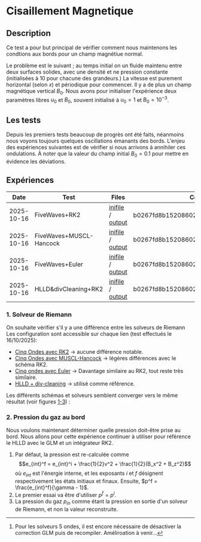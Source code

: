 # Cisaillement Magnetique

## Description
Ce test a pour but principal de vérifier comment nous maintenons les condtions aux bords pour un champ magnétiue normal.

Le problème est le suivant ; au temps initial on un fluide maintenu entre deux surfaces solides, avec une densité et ne pression constante (initialisées à $10$ pour chacune des grandeurs.) La vitesse est purement horizontal (selon $x$) et périodique pour commencer. Il y a de plus un champ magnétique vertical $B_0$.
Nous avons pour initialiser l'expérience deux paramètres libres $u_0$ et $B_0$, souvent initialisé à $u_0=1$ et $B_0=10^{-3}$. 

## Les tests

Depuis les premiers tests beaucoup de progrès ont été faits, néanmoins nous voyons toujours quelques oscillations émanants des bords. L'enjeu des expériences suivantes est de vérifier si nous arrivons à annihiler ces ondulations. À noter que la valeur du champ initial $B_0=0.1$ pour mettre en évidence les déviations.

## Expériences
|  Date     | Test           | Files|  Commit Hash|
|-----------|----------------|------|-------------|
| 2025-10-16| FiveWaves+RK2|[inifile](inifiles/fw_RK2_20251016.ini) / [output](FiveWaves_RK2/)   | b0267fd8b152086020756799d2a0ee20f61c9896[^1]|
| 2025-10-16| FiveWaves+MUSCL-Hancock| [inifile](inifiles/fw_MH_20251016.ini) / [output](FiveWaves_hancock/)   |  b0267fd8b152086020756799d2a0ee20f61c9896 |
| 2025-10-16| FiveWaves+Euler| [inifile](inifiles/fw_Euler_20251016.ini) / [output](FiveWaves_Euler/)| b0267fd8b152086020756799d2a0ee20f61c9896|
|2025-10-16| HLLD&divCleaning+RK2|[inifile](inifiles/GLMMHD_RK2_20251016.ini) / [output](HLLD_RK2/)|b0267fd8b152086020756799d2a0ee20f61c9896|

[^1]: Pour les solveurs 5 ondes, il est encore nécessaire de désactiver la correction GLM puis de recompiler. Améliroation à venir...
### 1. Solveur de Riemann

On souhaite vérifier s'il y a une différence entre les solveurs de Riemann
Les configuration sont accessible sur chaque lien (test effectués le 16/10/2025):
- [Cinq Ondes avec RK2](inifiles/fw_RK2_20251016.ini) &rarr; aucune différence notable.
- [Cinq Ondes avec MUSCL-Hancock](inifiles/fw_MH_20251016.ini) &rarr; légères différences avec le schéma RK2.
- [Cinq ondes avec Euler](inifiles/fw_Euler_20251016.ini) &rarr; Davantage similaire au RK2, tout reste très similaire.
- [HLLD + div-cleaning](inifiles/GLMMHD_RK2_20251016.ini) &rarr; utilisé comme référence.

Les différents schémas et solveurs semblent converger vers le même résultat (voir figures [1-3](imgs/001_riemann_solvers_comparison/)) :

### 2. Pression du gaz au bord

Nous voulons maintenant déterminer quelle pression doit-être prise au bord. Nous allons pour cette expérience continuer à utiliser pour référence le HLLD avec le GLM et un intégrateur RK2.
1. Par défaut, la pression est re-calculée comme $$e_{int}^f = e_{int}^i + \frac{1}{2}v^2 + \frac{1}{2}(B_x^2 + B_z^2)$$ où $e_{int}$ est l'énergie interne, et les exposants $i$ et $f$ désignent respectivement les états initiaux et finaux. Ensuite, $p^f = \frac{e_{int}^f}{\gamma - 1}$.
2. Le premier essai va être d'utiliser $p^f = p^i$.
3. La pression du gaz $p_{in}$ comme étant la pression en sortie d'un solveur de Riemann, et non la valeur reconstruite.
